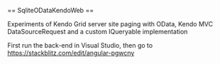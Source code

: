 == SqliteODataKendoWeb ==

Experiments of Kendo Grid server site paging with OData, Kendo MVC DataSourceRequest and a custom IQueryable implementation

First run the back-end in Visual Studio, then go to https://stackblitz.com/edit/angular-pgwcny